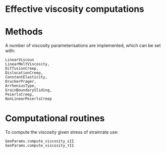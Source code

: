 # Effective viscosity computations

# Methods
A number of viscosity parameterisations are implemented, which can be set with:

```@docs
LinearViscous
LinearMeltViscosity, 
DiffusionCreep, 
DislocationCreep, 
ConstantElasticity, 
DruckerPrager, 
ArrheniusType, 
GrainBoundarySliding, 
PeierlsCreep, 
NonLinearPeierlsCreep
```

# Computational routines
To compute the viscosity given stress of strainrate use:
```@docs
GeoParams.compute_viscosity_εII
GeoParams.compute_viscosity_τII
```